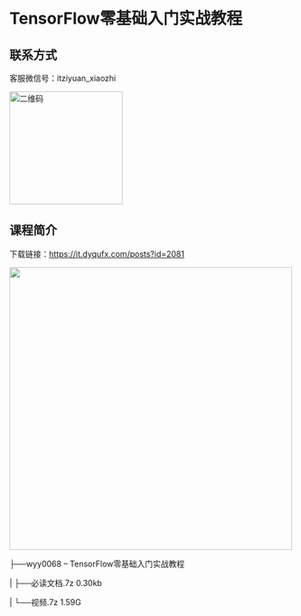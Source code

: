 # TensorFlow零基础入门实战教程

## 联系方式

客服微信号：itziyuan_xiaozhi

<img src="https://ziyuanyun.oss-cn-guangzhou.aliyuncs.com/common/20240614073449/666b82192834a.jpg" width="200" height="200" alt="二维码">

## 课程简介

下载链接：https://it.dyqufx.com/posts?id=2081

<img src="https://ziyuanyun.oss-cn-guangzhou.aliyuncs.com/yun/20240515183644/6644903cb1197.jpg" width="500" alt="">

  ├──wyy0068 &#8211; TensorFlow零基础入门实战教程

 | ├──必读文档.7z 0.30kb

 | └──视频.7z 1.59G

  